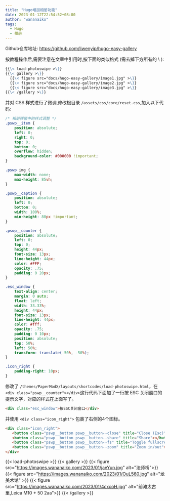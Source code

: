 ```yaml
---
title: "Hugo增加相册功能"
date: 2023-01-12T22:54:52+08:00
author: "wananaiko"
tags:
  - Hugo
  - 相册
---
```


Github仓库地址:
https://github.com/liwenyip/hugo-easy-gallery

按教程操作后,需要注意在文章中引用时,按下面的类似格式 (需去掉下方所有的 \ ):

```markdown
{{\< load-photoswipe >\}}
{{\< gallery >\}}
  {{\< figure src="docs/hugo-easy-gallery/image1.jpg" >\}}
  {{\< figure src="docs/hugo-easy-gallery/image2.jpg" >\}}
  {{\< figure src="docs/hugo-easy-gallery/image3.jpg" >\}}
{{\< /gallery >\}}
```
并对 CSS 样式进行了微调,修改根目录 `/assets/css/core/reset.css`,加入以下代码:
```css
/* 相册弹窗中的样式调整 */
.pswp__item {
    position: absolute;
    left: 0;
    right: 0;
    top: 0;
    bottom: 0;
    overflow: hidden;
    background-color: #000000 !important;
}

.pswp img {
    max-width: none;
    max-height: 85vh;
}

.pswp__caption {
    position: absolute;
    left: 0;
    bottom: 0;
    width: 100%;
    min-height: 80px !important;
}

.pswp__counter {
    position: absolute;
    left: 0;
    top: 0;
    height: 44px;
    font-size: 13px;
    line-height: 44px;
    color: #FFF;
    opacity: .75;
    padding: 0 20px;
}

.esc_window {
    text-align: center;
    margin: 0 auto;
    float: left;
    width: 33.33%;
    height: 44px;
    font-size: 13px;
    line-height: 44px;
    color: #fff;
    opacity: .75;
    padding: 0 10px;
    position: absolute;
    top: 50%;
    left: 50%;
    transform: translate(-50%, -50%);
}

.icon_right {
    padding-right: 10px;
}
```



修改了 `/themes/PaperModX/layouts/shortcodes/load-photoswipe.html`，在`<div class="pswp__counter"></div>`这行代码下面加了一行按 ESC 关闭窗口的提示文字，对应的样式在上面写了。

```html
<div class="esc_window">按ESC关闭窗口</div>
```



并使用 `<div class="icon_right">` 包裹了右侧的4个图标。

```html
<div class="icon_right">
   <button class="pswp__button pswp__button--close" title="Close (Esc)"></button>
   <button class="pswp__button pswp__button--share" title="Share"></button>
   <button class="pswp__button pswp__button--fs" title="Toggle fullscreen"></button>
   <button class="pswp__button pswp__button--zoom" title="Zoom in/out"></button>
</div>
```



{{< load-photoswipe >}}
{{< gallery >}}
  {{< figure src="https://images.wananaiko.com/2023/01/jaeYun.jpg" alt="法师桥">}}
  {{< figure src="https://images.wananaiko.com/2023/01/OuL560.jpg" alt="龙美术馆" >}}
  {{< figure src="https://images.wananaiko.com/2023/01/4cxcoH.jpg" alt="前滩太古里,Leica M10 + 50 2aa">}}
{{< /gallery >}}